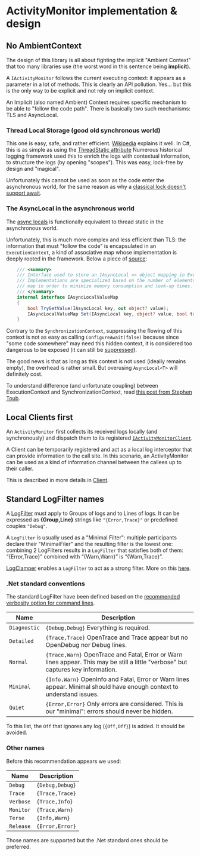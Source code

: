 # ActivityMonitor implementation & design

## No AmbientContext

The design of this library is all about fighting the implicit "Ambient Context" that too many libraries use (the worst word
in this sentence being **implicit**).

A `IActivityMonitor` follows the current executing context: it appears as a parameter in a lot of methods.
This is clearly an API pollution. Yes... but this is the only way to be explicit and not rely on implicit context.

An Implicit (also named Ambient) Context requires specific mechanism to be able to "follow the code path".
There is basically two such mechanisms: TLS and AsyncLocal.

### Thread Local Storage (good old synchronous world)

This one is easy, safe, and rather efficient. [Wikipedia](https://fr.wikipedia.org/wiki/Thread_Local_Storage) explains
it well. In C#, this is as simple as using the [ThreadStatic attribute](https://learn.microsoft.com/en-us/dotnet/api/system.threadstaticattribute)
Numerous historical logging framework used this to enrich the logs with contextual information, to structure the logs (by
opening "scopes"). This was easy, lock-free by design and "magical".

Unfortunately this cannot be used as soon as the code enter the asynchronous world, for the same reason as
why a [classical lock doesn't support await](AsyncLock.md).

### The AsyncLocal in the asynchronous world

The [async locals](https://docs.microsoft.com/en-us/dotnet/api/system.threading.asynclocal-1) is functionally equivalent
to thread static in the asynchronous world.

Unfortunately, this is much more complex and less efficient than TLS: the information that must "follow the code" is
encapsulated in an `ExecutionContext`, a kind of associative map whose implementation is deeply rooted in the framework.
Below a piece of [source](https://source.dot.net/#System.Private.CoreLib/src/libraries/System.Private.CoreLib/src/System/Threading/AsyncLocal.cs,ef9ce034697240ba):
```c#
    /// <summary>
    /// Interface used to store an IAsyncLocal => object mapping in ExecutionContext.
    /// Implementations are specialized based on the number of elements in the immutable
    /// map in order to minimize memory consumption and look-up times.
    /// </summary>
    internal interface IAsyncLocalValueMap
    {
        bool TryGetValue(IAsyncLocal key, out object? value);
        IAsyncLocalValueMap Set(IAsyncLocal key, object? value, bool treatNullValueAsNonexistent);
    }
```
Contrary to the `SynchronizationContext`, suppressing the flowing of this context is not as easy as calling `ConfigureAwait(false)`
because since "some code somewhere" may need this hidden context, it is considered too dangerous to be exposed (it can
still be [suppressed](https://learn.microsoft.com/en-us/dotnet/api/system.threading.executioncontext.suppressflow)).

The good news is that as long as this context is not used (ideally remains empty), the overhead is rather small. But
overusing `AsyncLocal<T>` will definitely cost.

To understand difference (and unfortunate coupling) between ExecutionContext and SynchronizationContext, read [this post from Stephen Toub](https://devblogs.microsoft.com/pfxteam/executioncontext-vs-synchronizationcontext/).

## Local Clients first

An `ActivityMonitor` first collects its received logs locally (and synchronously) and dispatch them to its
registered [`IActivityMonitorClient`](IActivityMonitorClient.cs).

A Client can be temporarily registered and act as a local log interceptor that can provide information to the call
site. In this scenario, an ActivityMonitor can be used as a kind of information channel between the callees up to their
caller. 

This is described in more details in [Client](Client/README.md).

## Standard LogFilter names
A [LogFilter](LogFilter.cs) must apply to Groups of logs and to Lines of logs. It can be expressed as **{Group,Line}** strings
like `"{Error,Trace}"` or predefined couples `"Debug"`.

A `LogFilter` is usually used as a "Minimal Filter": multiple participants declare their "MinimalFiler" and the resulting filter
is the lowest one: combining 2 LogFilters results in a `LogFilter` that satisfies both of them: “{Error,Trace}” combined
with “{Warn,Warn}” is “{Warn,Trace}”.

[LogClamper](LogClamper.cs) enables a `LogFilter` to act as a strong filter.
More on this [here](Impl/TagFiltering.md).

### .Net standard conventions
The standard LogFilter have been defined based on the [recommended verbosity option for command lines](https://learn.microsoft.com/en-us/dotnet/standard/commandline/syntax#the---verbosity-option).

|   Name    |     Description   |
|-----------|-------------------|
|`Diagnostic` |`{Debug,Debug}` Everything is required.|
|`Detailed`   |`{Trace,Trace}` OpenTrace and Trace appear but no OpenDebug nor Debug lines.|
|`Normal`     |`{Trace,Warn}` OpenTrace and Fatal, Error or Warn lines appear. This may be still a little "verbose" but captures key information. |
|`Minimal`    |`{Info,Warn}` OpenInfo and Fatal, Error or Warn lines appear. Minimal should have enough context to understand issues. |
|`Quiet`      |`{Error,Error}` Only errors are considered. This is our "minimal": errors should never be hidden. |

To this list, the `Off` that ignores any log (`{Off,Off}`) is added. It should be avoided.

### Other names
Before this recommendation appears we used:

|   Name    |     Description    |
|-----------|--------------------|
|`Debug`      | `{Debug,Debug}` |
|`Trace`      | `{Trace,Trace}`|
|`Verbose`    | `{Trace,Info}` |
|`Monitor`    | `{Trace,Warn}` |
|`Terse`      | `{Info,Warn}`  |
|`Release`    | `{Error,Error}`|

Those names are supported but the .Net standard ones should be preferred.


